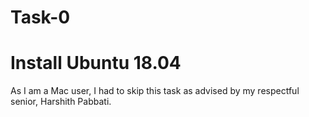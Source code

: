 # Task-0

# Install Ubuntu 18.04

As I am a Mac user, I had to skip this task as advised by my respectful senior, Harshith Pabbati.

